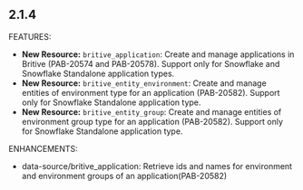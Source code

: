 ## 2.1.4

FEATURES:

* **New Resource:** `britive_application`: Create and manage applications in Britive (PAB-20574 and PAB-20578). Support only for Snowflake and Snowflake Standalone application types.
* **New Resource:** `britive_entity_environment`: Create and manage entities of environment type for an application (PAB-20582). Support only for Snowflake Standalone application type.
* **New Resource:** `britive_entity_group`: Create and manage entities of environment group type for an application (PAB-20582). Support only for Snowflake Standalone application type.

ENHANCEMENTS:

* data-source/britive_application: Retrieve ids and names for environment and environment groups of an application(PAB-20582)